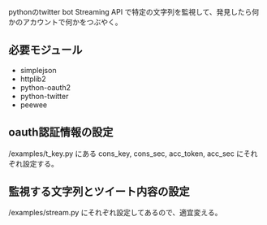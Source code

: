 pythonのtwitter bot
Streaming API で特定の文字列を監視して、発見したら何かのアカウントで何かをつぶやく。

## 必要モジュール
- simplejson
- httplib2
- python-oauth2
- python-twitter
- peewee

## oauth認証情報の設定
/examples/t_key.py にある cons_key, cons_sec, acc_token, acc_sec にそれぞれ設定する。

## 監視する文字列とツイート内容の設定
/examples/stream.py にそれぞれ設定してあるので、適宜変える。
